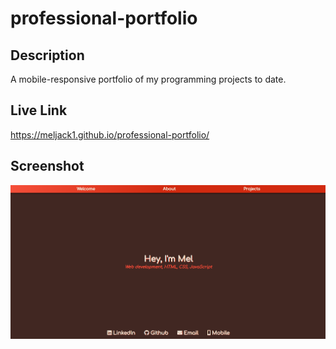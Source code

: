 # professional-portfolio

## Description
A mobile-responsive portfolio of my programming projects to date. 

## Live Link
https://meljack1.github.io/professional-portfolio/

## Screenshot

![Screenshot of website](.\assets\images\Screenshot.PNG)